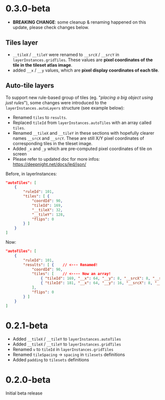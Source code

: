 # 0.3.0-beta

 - **BREAKING CHANGE**: some cleanup & renaming happened on this update, please check changes below.

## Tiles layer

 - `__tileX` / `__tileY` were renamed to `__srcX` / `__srcY` in `layerInstances.gridTiles`. These values are **pixel coordinates of the tile in the tileset atlas image**.
 - added `__x` / `__y` values, which are **pixel display coordinates of each tile**.

## Auto-tile layers
 To support new rule-based group of tiles (eg. "*placing a big object using just rules*"), some changes were introduced to the `layerInstances.autoLayers` structure (see example below):
   - Renamed `tiles` to `results`.
   - Replaced `tileId` from `layerInstances.autoTiles` with an array called `tiles`.
   - Renamed `__tileX` and `__tileY` in these sections with hopefully clearer names `__srcX` and `__srcY`. These are still X/Y pixel coordinates of corresponding tiles in the tileset image.
   - Added `_x` and `_y` which are pre-computed pixel coordinates of tile on screen
   - Please refer to updated doc for more infos: https://deepnight.net/docs/led/json/

Before, in layerInstances:
```json
"autoTiles": [
	{
		"ruleId": 101,
		"tiles": [ {
			"coordId": 90,
			"tileId": 169,
			"__tileX": 32,
			"__tileY": 128,
			"flips": 0
		} ]
	}
]
```

Now:
```json
"autoTiles": [
	{
		"ruleId": 101,
		"results": [ {    // <--- Renamed!
			"coordId": 90,
			"tiles": [    // <---- Now an array!
				{ "tileId": 169, "__x": 64, "__y": 8, "__srcX": 8, "__srcY": 112 },
				{ "tileId": 181, "__x": 64, "__y": 16, "__srcX": 8, "__srcY": 120 }
			],
			"flips": 0
		} ]
	}
]
```

# 0.2.1-beta

 - Added `__tileX` / `__tileY` to `layerInstances.autoTiles`
 - Added `__tileX` / `__tileY` to `layerInstances.gridTiles`
 - Renamed `v` to `tileId` in `layerInstances.gridTiles`
 - Renamed `tileSpacing` -> `spacing` in `tilesets` definitions
 - Added `padding` to `tilesets` definitions

# 0.2.0-beta

 Initial beta release